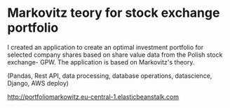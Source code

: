 # Markovitz teory for stock exchange portfolio

I created an application to create an optimal investment portfolio for selected company shares based on share value data from the Polish stock exchange- GPW. The application is based on Markovitz's theory.


(Pandas, Rest API, data processing, database operations, datascience, Django, AWS deploy)

http://portfoliomarkowitz.eu-central-1.elasticbeanstalk.com
